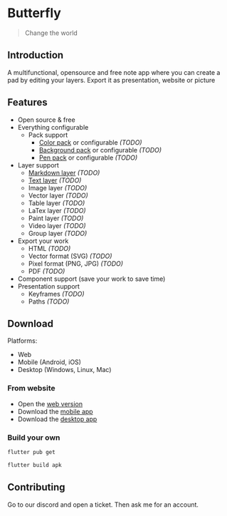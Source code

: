 # Butterfly

> Change the world

## Introduction

A multifunctional, opensource and free note app where you can create a pad by editing your layers.
Export it as presentation, website or picture

## Features

* Open source & free
* Everything configurable
  * Pack support
    * [Color pack](https://linwood.tk/butterfly/wiki/pack/color) or configurable *(TODO)* 
    * [Background pack](https://linwood.tk/butterfly/wiki/pack/background) or configurable *(TODO)*
    * [Pen pack](https://linwood.tk/butterfly/wiki/pack/pen) or configurable *(TODO)*
* Layer support
  * [Markdown layer](https://linwood.tk/butterfly/wiki/layer/markdown) *(TODO)*
  * [Text layer](https://linwood.tk/butterfly/wiki/layer/) *(TODO)*
  * Image layer *(TODO)*
  * Vector layer *(TODO)*
  * Table layer *(TODO)*
  * LaTex layer *(TODO)*
  * Paint layer *(TODO)*
  * Video layer *(TODO)*
  * Group layer *(TODO)*
* Export your work
  * HTML *(TODO)*
  * Vector format (SVG) *(TODO)*
  * Pixel format (PNG, JPG) *(TODO)*
  * PDF *(TODO)*
* Component support (save your work to save time)
* Presentation support
  * Keyframes *(TODO)*
  * Paths *(TODO)*

## Download

Platforms:

* Web
* Mobile (Android, iOS)
* Desktop (Windows, Linux, Mac)

### From website

* Open the [web version](https://butterfly.linwood.tk)
* Download the [mobile app](https://linwood.tk/butterfly/download/mobile)
* Download the [desktop app](https://linwood.tk/butterfly/download/mobile)

### Build your own

```bash
flutter pub get

flutter build apk
```

## Contributing

Go to our discord and open a ticket. Then ask me for an account.
